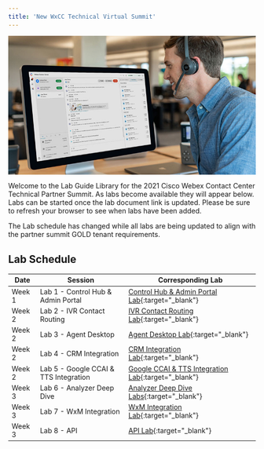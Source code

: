 ```yaml
---
title: 'New WxCC Technical Virtual Summit'
---
```


<img align="middle" src="../images/12_51_47.jpg" width="1000" />


Welcome to the Lab Guide Library for the 2021 Cisco Webex Contact Center Technical Partner Summit. As labs become available they will appear below. Labs can be started once the lab document link is updated. Please be sure to refresh your browser to see when labs have been added.

The Lab schedule has changed while all labs are being updated to align with the partner summit GOLD tenant requirements.

## Lab Schedule

| Date       | Session                                | Corresponding Lab                                                                                      
| ---------- | -------------------------------------- | ------------------------------------------------------------------------------------------------------ 
| Week 1 | Lab 1 - Control Hub & Admin Portal  | [Control Hub & Admin Portal Lab](CH.md){:target="\_blank"}                               
| Week 2 | Lab 2 - IVR Contact Routing         | [IVR Contact Routing Lab](IVR.md){:target="\_blank"}                                      
| Week 2 | Lab 3 - Agent Desktop               | [Agent Desktop Lab](AgentSupervisor.md){:target="\_blank"}
| Week 2 | Lab 4 - CRM Integration                | [CRM Integration Lab](CRM.md){:target="\_blank"}  
| Week 2 | Lab 5 - Google CCAI & TTS Integration                | [Google CCAI & TTS Integration Lab](CCAI.md){:target="\_blank"} 
| Week 3 | Lab 6 - Analyzer Deep Dive        | [Analyzer Deep Dive Labs](Analyzer.md){:target="\_blank"}                  
| Week 3 | Lab 7 - WxM Integration               | [WxM Integration Lab](WxM.md){:target="\_blank"}  
| Week 3 | Lab 8 - API                        | [API Lab](APIs.md){:target="\_blank"} 

